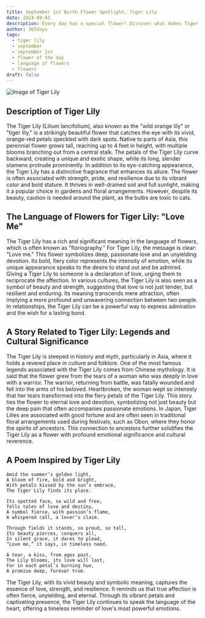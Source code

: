 ```yaml
---
title: September 1st Birth Flower Spotlight, Tiger Lily
date: 2024-09-01
description: Every day has a special flower! Discover what makes Tiger Lily unique as today’s birth flower and its symbolic meaning.
author: 365days
tags:
  - tiger lily
  - september
  - september 1st
  - flower of the day
  - language of flowers
  - flowers
draft: false
---
```


![Image of Tiger Lily](https://cdn.pixabay.com/photo/2020/07/10/12/20/lily-5390522_960_720.jpg#center)


## Description of Tiger Lily

The Tiger Lily (Lilium lancifolium), also known as the "wild orange lily" or "tiger lily," is a strikingly beautiful flower that catches the eye with its vivid, orange-red petals speckled with dark spots. Native to parts of Asia, this perennial flower grows tall, reaching up to 4 feet in height, with multiple blooms branching out from a central stalk. The petals of the Tiger Lily curve backward, creating a unique and exotic shape, while its long, slender stamens protrude prominently. In addition to its eye-catching appearance, the Tiger Lily has a distinctive fragrance that enhances its allure. The flower is often associated with strength, pride, and resilience due to its vibrant color and bold stature. It thrives in well-drained soil and full sunlight, making it a popular choice in gardens and floral arrangements. However, despite its beauty, caution is needed around the plant, as the bulbs are toxic to cats.

## The Language of Flowers for Tiger Lily: "Love Me"

The Tiger Lily has a rich and significant meaning in the language of flowers, which is often known as "floriography." For Tiger Lily, the message is clear: "Love me." This flower symbolizes deep, passionate love and an unyielding devotion. Its bold, fiery color represents the intensity of emotion, while its unique appearance speaks to the desire to stand out and be admired. Giving a Tiger Lily to someone is a declaration of love, urging them to reciprocate the affection. In various cultures, the Tiger Lily is also seen as a symbol of beauty and strength, suggesting that love is not just tender, but resilient and enduring. Its meaning transcends mere attraction, often implying a more profound and unwavering connection between two people. In relationships, the Tiger Lily can be a powerful way to express admiration and the wish for a lasting bond.

## A Story Related to Tiger Lily: Legends and Cultural Significance

The Tiger Lily is steeped in history and myth, particularly in Asia, where it holds a revered place in culture and folklore. One of the most famous legends associated with the Tiger Lily comes from Chinese mythology. It is said that the flower grew from the tears of a woman who was deeply in love with a warrior. The warrior, returning from battle, was fatally wounded and fell into the arms of his beloved. Heartbroken, the woman wept so intensely that her tears transformed into the fiery petals of the Tiger Lily. This story ties the flower to eternal love and devotion, symbolizing not just beauty but the deep pain that often accompanies passionate emotions. In Japan, Tiger Lilies are associated with good fortune and are often seen in traditional floral arrangements used during festivals, such as Obon, where they honor the spirits of ancestors. This connection to ancestors further solidifies the Tiger Lily as a flower with profound emotional significance and cultural reverence.

## A Poem Inspired by Tiger Lily

```
Amid the summer’s golden light,  
A bloom of fire, bold and bright,  
With petals kissed by the sun’s embrace,  
The Tiger Lily finds its place.  

Its spotted face, so wild and free,  
Tells tales of love and destiny,  
A symbol fierce, with passion’s flame,  
A whispered call, a lover’s claim.  

Through fields it stands, so proud, so tall,  
Its beauty pierces, conquers all,  
In silent grace, it dares to plead,  
“Love me,” it says, in timeless need.  

A tear, a kiss, from ages past,  
The Lily blooms, its love will last,  
For in each petal’s burning hue,  
A promise deep, forever true.  
```

The Tiger Lily, with its vivid beauty and symbolic meaning, captures the essence of love, strength, and resilience. It reminds us that true affection is often fierce, unyielding, and eternal. Through its vibrant petals and captivating presence, the Tiger Lily continues to speak the language of the heart, offering a timeless reminder of love's most powerful emotions.